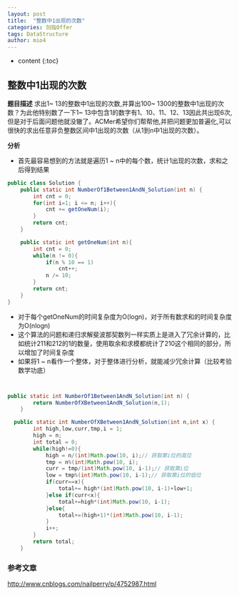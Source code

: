 ```yaml
---
layout: post
title:  "整数中1出现的次数"
categories: 剑指Offer  
tags: DataStructure
author: mio4
---
```


* content
{:toc}






## 整数中1出现的次数
**题目描述**
求出1~ 13的整数中1出现的次数,并算出100~ 1300的整数中1出现的次数？为此他特别数了一下1~ 13中包含1的数字有1、10、11、12、13因此共出现6次,但是对于后面问题他就没辙了。ACMer希望你们帮帮他,并把问题更加普遍化,可以很快的求出任意非负整数区间中1出现的次数（从1到n中1出现的次数）。


**分析**

 - 首先最容易想到的方法就是遍历1 ~ n中的每个数，统计1出现的次数，求和之后得到结果

```java 
public class Solution {
	public static int NumberOf1Between1AndN_Solution(int n) {
		int cnt = 0;
		for(int i=1; i <= n; i++){
			cnt += getOneNum(i);
		}
		return cnt;
	}

	public static int getOneNum(int n){
		int cnt = 0;
		while(n != 0){
			if(n % 10 == 1)
				cnt++;
			n /= 10;
		}
		return cnt;
	}
}
```

  - 对于每个getOneNum的时间复杂度为O(logn)，对于所有数求和的时间复杂度为O(nlogn)
  - 这个算法的问题和递归求解斐波那契数列一样实质上是进入了冗余计算的，比如统计211和212的1的数量，使用取余和求模都统计了210这个相同的部分，所以增加了时间复杂度
  - 如果将1 ~ n看作一个整体，对于整体进行分析，就能减少冗余计算（比较考验数学功底）


```java 


public static int NumberOf1Between1AndN_Solution(int n) {
		return NumberOfXBetween1AndN_Solution(n,1);
	}

  public static int NumberOfXBetween1AndN_Solution(int n,int x) {
        int high,low,curr,tmp,i = 1;
        high = n;
        int total = 0;
        while(high!=0){
            high = n/(int)Math.pow(10, i);// 获取第i位的高位
            tmp = n%(int)Math.pow(10, i);
            curr = tmp/(int)Math.pow(10, i-1);// 获取第i位
            low = tmp%(int)Math.pow(10, i-1);// 获取第i位的低位
            if(curr==x){
                total+= high*(int)Math.pow(10, i-1)+low+1;
            }else if(curr<x){
                total+=high*(int)Math.pow(10, i-1);
            }else{
                total+=(high+1)*(int)Math.pow(10, i-1);
            }
            i++;
        }
        return total;        
    }
```



### 参考文章
http://www.cnblogs.com/nailperry/p/4752987.html 